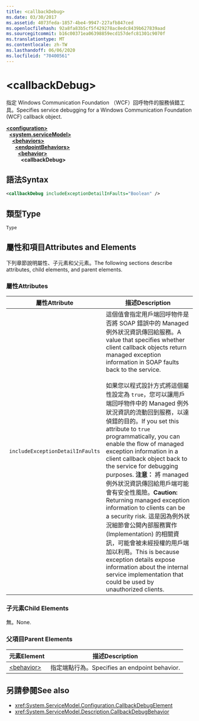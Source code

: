 ```yaml
---
title: <callbackDebug>
ms.date: 03/30/2017
ms.assetid: 4073feda-1857-4be4-9947-227afb847ced
ms.openlocfilehash: 92a8fa83b5cf5f429278ac8edc8439b627839aad
ms.sourcegitcommit: b16c00371ea06398859ecd157defc81301c9070f
ms.translationtype: MT
ms.contentlocale: zh-TW
ms.lasthandoff: 06/06/2020
ms.locfileid: "70400561"
---
```

# \<callbackDebug>
<span data-ttu-id="ff1c4-101">指定 Windows Communication Foundation （WCF）回呼物件的服務偵錯工具。</span><span class="sxs-lookup"><span data-stu-id="ff1c4-101">Specifies service debugging for a Windows Communication Foundation (WCF) callback object.</span></span>  
  
[**\<configuration>**](../configuration-element.md)\
&nbsp;&nbsp;[**\<system.serviceModel>**](system-servicemodel.md)\
&nbsp;&nbsp;&nbsp;&nbsp;[**\<behaviors>**](behaviors.md)\
&nbsp;&nbsp;&nbsp;&nbsp;&nbsp;&nbsp;[**\<endpointBehaviors>**](endpointbehaviors.md)\
&nbsp;&nbsp;&nbsp;&nbsp;&nbsp;&nbsp;&nbsp;&nbsp;[**\<behavior>**](behavior-of-endpointbehaviors.md)\
&nbsp;&nbsp;&nbsp;&nbsp;&nbsp;&nbsp;&nbsp;&nbsp;&nbsp;&nbsp;**\<callbackDebug>**  
  
## <a name="syntax"></a><span data-ttu-id="ff1c4-102">語法</span><span class="sxs-lookup"><span data-stu-id="ff1c4-102">Syntax</span></span>  
  
```xml  
<callbackDebug includeExceptionDetailInFaults="Boolean" />
```  
  
## <a name="type"></a><span data-ttu-id="ff1c4-103">類型</span><span class="sxs-lookup"><span data-stu-id="ff1c4-103">Type</span></span>  
 `Type`  
  
## <a name="attributes-and-elements"></a><span data-ttu-id="ff1c4-104">屬性和項目</span><span class="sxs-lookup"><span data-stu-id="ff1c4-104">Attributes and Elements</span></span>  
 <span data-ttu-id="ff1c4-105">下列章節說明屬性、子元素和父元素。</span><span class="sxs-lookup"><span data-stu-id="ff1c4-105">The following sections describe attributes, child elements, and parent elements.</span></span>  
  
### <a name="attributes"></a><span data-ttu-id="ff1c4-106">屬性</span><span class="sxs-lookup"><span data-stu-id="ff1c4-106">Attributes</span></span>  
  
|<span data-ttu-id="ff1c4-107">屬性</span><span class="sxs-lookup"><span data-stu-id="ff1c4-107">Attribute</span></span>|<span data-ttu-id="ff1c4-108">描述</span><span class="sxs-lookup"><span data-stu-id="ff1c4-108">Description</span></span>|  
|---------------|-----------------|  
|`includeExceptionDetailInFaults`|<span data-ttu-id="ff1c4-109">這個值會指定用戶端回呼物件是否將 SOAP 錯誤中的 Managed 例外狀況資訊傳回給服務。</span><span class="sxs-lookup"><span data-stu-id="ff1c4-109">A value that specifies whether client callback objects return managed exception information in SOAP faults back to the service.</span></span><br /><br /> <span data-ttu-id="ff1c4-110">如果您以程式設計方式將這個屬性設定為 `true`，您可以讓用戶端回呼物件中的 Managed 例外狀況資訊的流動回到服務，以達偵錯的目的。</span><span class="sxs-lookup"><span data-stu-id="ff1c4-110">If you set this attribute to `true` programmatically, you can enable the flow of managed exception information in a client callback object back to the service for debugging purposes.</span></span> <span data-ttu-id="ff1c4-111">**注意：** 將 managed 例外狀況資訊傳回給用戶端可能會有安全性風險。</span><span class="sxs-lookup"><span data-stu-id="ff1c4-111">**Caution:**  Returning managed exception information to clients can be a security risk.</span></span> <span data-ttu-id="ff1c4-112">這是因為例外狀況細節會公開內部服務實作 (Implementation) 的相關資訊，可能會被未經授權的用戶端加以利用。</span><span class="sxs-lookup"><span data-stu-id="ff1c4-112">This is because exception details expose information about the internal service implementation that could be used by unauthorized clients.</span></span>|  
  
### <a name="child-elements"></a><span data-ttu-id="ff1c4-113">子元素</span><span class="sxs-lookup"><span data-stu-id="ff1c4-113">Child Elements</span></span>  
 <span data-ttu-id="ff1c4-114">無。</span><span class="sxs-lookup"><span data-stu-id="ff1c4-114">None.</span></span>  
  
### <a name="parent-elements"></a><span data-ttu-id="ff1c4-115">父項目</span><span class="sxs-lookup"><span data-stu-id="ff1c4-115">Parent Elements</span></span>  
  
|<span data-ttu-id="ff1c4-116">元素</span><span class="sxs-lookup"><span data-stu-id="ff1c4-116">Element</span></span>|<span data-ttu-id="ff1c4-117">描述</span><span class="sxs-lookup"><span data-stu-id="ff1c4-117">Description</span></span>|  
|-------------|-----------------|  
|[\<behavior>](behavior-of-endpointbehaviors.md)|<span data-ttu-id="ff1c4-118">指定端點行為。</span><span class="sxs-lookup"><span data-stu-id="ff1c4-118">Specifies an endpoint behavior.</span></span>|  
  
## <a name="see-also"></a><span data-ttu-id="ff1c4-119">另請參閱</span><span class="sxs-lookup"><span data-stu-id="ff1c4-119">See also</span></span>

- <xref:System.ServiceModel.Configuration.CallbackDebugElement>
- <xref:System.ServiceModel.Description.CallbackDebugBehavior>

